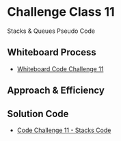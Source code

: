 # Challenge Class 11
Stacks & Queues Pseudo Code

## Whiteboard Process
<!-- Embedded whiteboard image -->
- [Whiteboard Code Challenge 11]()


## Approach & Efficiency
<!-- What approach did you take? Why? What is the Big O space/time for this approach? -->

## Solution Code
<!-- Show how to run your code, and examples of it in action -->
- [Code Challenge 11 - Stacks Code]()
